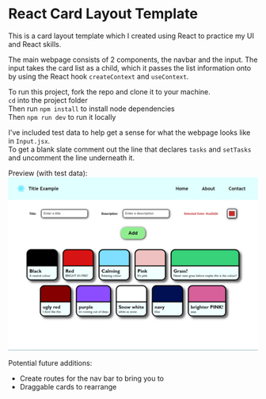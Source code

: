 # React Card Layout Template
This is a card layout template which I created using React to practice my UI and React skills. 

The main webpage consists of 2 components, the navbar and the input. The input takes the card list as a child, which it passes the list information onto by using the React hook `createContext` and `useContext`.

To run this project, fork the repo and clone it to your machine.  
`cd` into the project folder  
Then run `npm install` to install node dependencies  
Then `npm run dev` to run it locally

I've included test data to help get a sense for what the webpage looks like in `Input.jsx`.  
To get a blank slate comment out the line that declares `tasks` and `setTasks` and uncomment the line underneath it.

Preview (with test data):  
<img src="./public/react-card-template-preview.png" alt="Preview of Card Layout Page">

Potential future additions:  
- Create routes for the nav bar to bring you to
- Draggable cards to rearrange